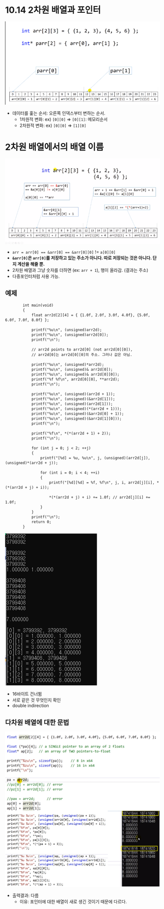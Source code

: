 # 10.14 2차원 배열과 포인터

![](../images/chapter10/array20.png)

- 데이터를 훑는 순서: 오른쪽 인덱스부터 변하는 순서.
  - 1차원적 변화: ex) `[0][0]` => `[0][1]`: 메모리순서
  - 2차원적 변화: ex) `[0][0]` => `[1][0]`

# 2차원 배열에서의 배열 이름

![](../images/chapter10/array22.png)

- `arr = arr[0] == &arr[0] == &arr[0][0]` != `a[0][0]`
- **`&arr[0]`은 `arr[0]`를 저장하고 있는 주소가 아니다. 따로 저장되는 것은 아니다. 단지 계산을 해줄 뿐.**
- 2차원 배열과 그냥 숫자를 더하면 (ex: `arr + 1`), 행이 올라감. (결과는 주소)
- 다중포인터처럼 사용 가능.

## 예제

            int main(void)
            {
                float arr2d[2][4] = { {1.0f, 2.0f, 3.0f, 4.0f}, {5.0f, 6.0f, 7.0f, 8.0f} };

                printf("%u\n", (unsigned)arr2d);
                printf("%u\n", (unsigned)arr2d[0]);
                printf("\n");

                // arr2d points to arr2d[0] (not arr2d[0][0]),
                // arr2d[0]는 arr2d[0][0]의 주소. 그러나 값은 아님.

                printf("%u\n", (unsigned)*arr2d);
                printf("%u\n", (unsigned)& arr2d[0]);
                printf("%u\n", (unsigned)& arr2d[0][0]);
                printf("%f %f\n", arr2d[0][0], **arr2d);
                printf("\n");

                printf("%u\n", (unsigned)(arr2d + 1));
                printf("%u\n", (unsigned)(&arr2d[1]));
                printf("%u\n", (unsigned)(arr2d[1]));
                printf("%u\n", (unsigned)(*(arr2d + 1)));
                printf("%u\n", (unsigned)(&arr2d[0] + 1));
                printf("%u\n", (unsigned)(&arr2d[1][0]));
                printf("\n");

                printf("%f\n", *(*(arr2d + 1) + 2));
                printf("\n");

                for (int j = 0; j < 2; ++j)
                {
                    printf("[%d] = %u, %u\n", j, (unsigned)(arr2d[j]), (unsigned)*(arr2d + j));

                    for (int i = 0; i < 4; ++i)
                    {
                        printf("[%d][%d] = %f, %f\n", j, i, arr2d[j][i], *(*(arr2d + j) + i));

                        *(*(arr2d + j) + i) += 1.0f; // arr2d[j][i] += 1.0f;
                    }
                }
                printf("\n");
                return 0;
            }

![](../images/chapter10/array23.png)

- 16바이트 건너뜀
- 서로 같은 것 무엇인지 확인
- double indirection

## 다차원 배열에 대한 문법

![](../images/chapter10/array24.png)

- 출력결과: 다름
  - 이유: 포인터에 대한 배열이 새로 생긴 것이기 때문에 다르다.